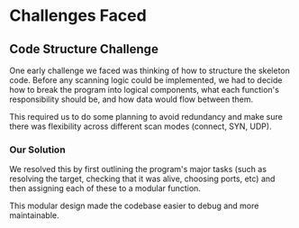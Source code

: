 # Challenges Faced  

## Code Structure Challenge

One early challenge we faced was thinking of how to structure the skeleton code. Before any scanning logic could be implemented, we had to decide how to break the program into logical components, what each function's responsibility should be, and how data would flow between them. 

This required us to do some planning to avoid redundancy and make sure there was flexibility across different scan modes (connect, SYN, UDP). 

### Our Solution

We resolved this by first outlining the program's major tasks (such as resolving the target, checking that it was alive, choosing ports, etc) and then assigning each of these to a modular function. 

This modular design made the codebase easier to debug and more maintainable.
